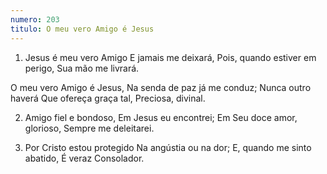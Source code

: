 ```yaml
---
numero: 203
titulo: O meu vero Amigo é Jesus
---
```

1. Jesus é meu vero Amigo
E jamais me deixará,
Pois, quando estiver em perigo,
Sua mão me livrará.

O meu vero Amigo é Jesus,
Na senda de paz já me conduz;
Nunca outro haverá
Que ofereça graça tal,
Preciosa, divinal.

2. Amigo fiel e bondoso,
Em Jesus eu encontrei;
Em Seu doce amor, glorioso,
Sempre me deleitarei.

3. Por Cristo estou protegido
Na angústia ou na dor;
E, quando me sinto abatido,
É veraz Consolador.
